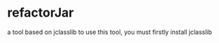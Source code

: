 refactorJar
===========

a tool based on jclasslib
to use this tool, you must firstly install jclasslib
